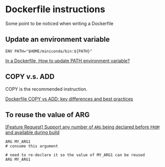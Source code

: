 # Dockerfile instructions
Some point to be noticed when writing a Dockerfile

## Update an environment variable
```
ENV PATH="$HOME/miniconda/bin:${PATH}"
```

[In a Dockerfile, How to update PATH environment variable?](https://stackoverflow.com/questions/27093612/in-a-dockerfile-how-to-update-path-environment-variable)

## COPY v.s. ADD
COPY is the recommended instruction.

[Dockerfile COPY vs ADD: key differences and best practices](https://medium.freecodecamp.org/dockerfile-copy-vs-add-key-differences-and-best-practices-9570c4592e9e)

## To reuse the value of ARG
[[Feature Request] Support any number of `ARG` being declared before `FROM` and available during build](https://github.com/moby/moby/issues/37622#issuecomment-412101935)
```
ARG MY_ARG1
# consume this argument

# need to re-declare it so the value of MY_ARG1 can be reused
ARG MY_ARG1
```
